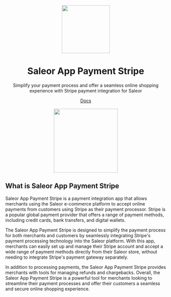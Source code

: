 <div align="center">
  <img width="150" alt="" src="https://user-images.githubusercontent.com/1338731/222410999-3ec838de-d49a-4d48-8f8a-4788beeef80d.png">
</div>

<div align="center">
  <h1>Saleor App Payment Stripe</h1>

  <p>Simplify your payment process and offer a seamless online shopping experience with Stripe payment integration for Saleor</p>
</div>

<div align="center">
  <a target="_blank" rel="noopener noreferrer" href="https://docs.saleor.io/docs/3.x/developer/app-store/apps/stripe">Docs</a>
<br><br>
  <a target="_blank" rel="noopener noreferrer" href="https://www.stripe.com/"><img src="" width="200" alt=""></a>
</div>

## What is Saleor App Payment Stripe

Saleor App Payment Stripe is a payment integration app that allows merchants using the Saleor e-commerce platform to accept online payments from customers using Stripe as their payment processor. Stripe is a popular global payment provider that offers a range of payment methods, including credit cards, bank transfers, and digital wallets.

The Saleor App Payment Stripe is designed to simplify the payment process for both merchants and customers by seamlessly integrating Stripe's payment processing technology into the Saleor platform. With this app, merchants can easily set up and manage their Stripe account and accept a wide range of payment methods directly from their Saleor store, without needing to integrate Stripe's payment gateway separately.

In addition to processing payments, the Saleor App Payment Stripe provides merchants with tools for managing refunds and chargebacks. Overall, the Saleor App Payment Stripe is a powerful tool for merchants looking to streamline their payment processes and offer their customers a seamless and secure online shopping experience.
